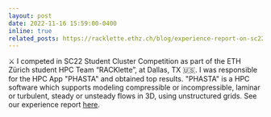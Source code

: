 ```yaml
---
layout: post
date: 2022-11-16 15:59:00-0400
inline: true
related_posts: https://racklette.ethz.ch/blog/experience-report-on-sc22
---
```


⚔️ I competed in SC22 Student Cluster Competition as part of the ETH Zürich student HPC Team “RACKlette”, at Dallas, TX 🇺🇸. I was responsible for the HPC App "PHASTA" and obtained top results. "PHASTA" is a HPC software which supports modeling compressible or incompressible, laminar or turbulent, steady or unsteady flows in 3D, using unstructured grids. See our experience report [here](https://racklette.ethz.ch/blog/experience-report-on-sc22).
